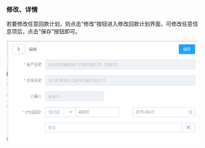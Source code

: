 ### 修改、详情

若要修改任意回款计划，则点击“修改”按钮进入修改回款计划界面，可修改任意信息项后，点击“保存”按钮即可。

![](/assets/TIM截图20171215105319.png)

